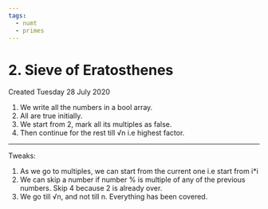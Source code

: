 ```yaml
---
tags:
  - numt
  - primes
---
```

# 2. Sieve of Eratosthenes
Created Tuesday 28 July 2020

1. We write all the numbers in a bool array.
2. All are true initially.
3. We start from 2, mark all its multiples as false.
4. Then continue for the rest till √n i.e highest factor.


*****
Tweaks:

1. As we go to multiples, we can start from the current one i.e start from i*i
2. We can skip a number if number % is multiple of any of the previous numbers. Skip 4 because 2 is already over.
3. We go till √n, and not till n. Everything has been covered.